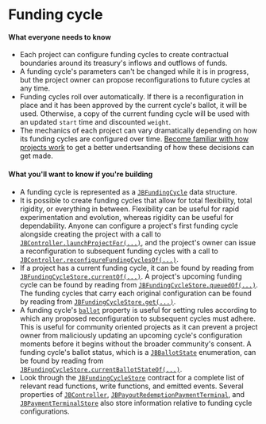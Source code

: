 # Funding cycle

#### What everyone needs to know

* Each project can configure funding cycles to create contractual boundaries around its treasury's inflows and outflows of funds.
* A funding cycle's parameters can't be changed while it is in progress, but the project owner can propose reconfigurations to future cycles at any time.
* Funding cycles roll over automatically. If there is a reconfiguration in place and it has been approved by the current cycle's ballot, it will be used. Otherwise, a copy of the current funding cycle will be used with an updated `start` time and discounted `weight`.
* The mechanics of each project can vary dramatically depending on how its funding cycles are configured over time. [Become familiar with how projects work](project.md) to get a better undertsanding of how these decisions can get made.

#### What you'll want to know if you're building

* A funding cycle is represented as a [`JBFundingCycle`](/api/data-structures/jbfundingcycle.md) data structure.
* It is possible to create funding cycles that allow for total flexibility, total rigidity, or everything in between. Flexibility can be useful for rapid experimentation and evolution, whereas rigidity can be useful for dependability. Anyone can configure a project's first funding cycle alongside creating the project with a call to [`JBController.launchProjectFor(...)`](/api/contracts/or-controllers/jbcontroller/write/launchprojectfor.md), and the project's owner can issue a reconfiguration to subsequent funding cycles with a call to [`JBController.reconfigureFundingCyclesOf(...)`](/api/contracts/or-controllers/jbcontroller/write/reconfigurefundingcyclesof.md).
* If a project has a current funding cycle, it can be found by reading from [`JBFundingCycleStore.currentOf(...)`](/api/contracts/jbfundingcyclestore/read/currentof.md). A project's upcoming funding cycle can be found by reading from [`JBFundingCycleStore.queuedOf(...)`](/api/contracts/jbfundingcyclestore/read/queuedof.md). The funding cycles that carry each original configuration can be found by reading from [`JBFundingCycleStore.get(...)`](/api/contracts/jbfundingcyclestore/read/get.md).
* A funding cycle's [`ballot`](ballot.md) property is useful for setting rules according to which any proposed reconfiguration to subsequent cycles must adhere. This is useful for community oriented projects as it can prevent a project owner from maliciously updating an upcoming cycle's configuration moments before it begins without the broader community's consent. A funding cycle's ballot status, which is a [`JBBallotState`](/api/enums/jbballotstate.md) enumeration, can be found by reading from [`JBFundingCycleStore.currentBallotStateOf(...)`](/api/contracts/jbfundingcyclestore/read/currentballotstateof.md).
* Look through the [`JBFundingCycleStore`](/api/contracts/jbfundingcyclestore/) contract for a complete list of relevant read functions, write functions, and emitted events. Several properties of [`JBController`](/api/contracts/or-controllers/jbcontroller/), [`JBPayoutRedemptionPaymentTerminal`](/api/contracts/or-abstract/jbpayoutredemptionpaymentterminal/), and [`JBPaymentTerminalStore`](/api/contracts/jbpaymentterminalstore/) also store information relative to funding cycle configurations.
